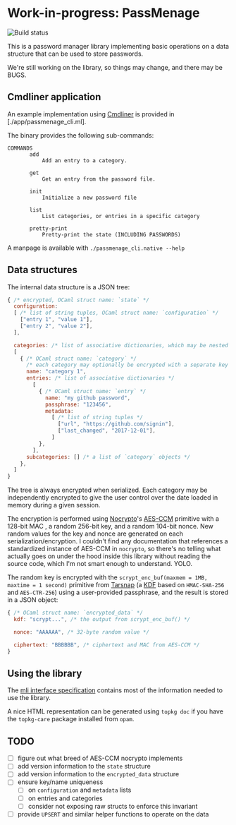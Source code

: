 # Work-in-progress: PassMenage
![Build status](https://travis-ci.org/cfcs/passmenage.svg?branch=master)

This is a password manager library implementing basic operations on a data
structure that can be used to store passwords.

We're still working on the library, so things may change, and there may be BUGS.

## Cmdliner application

An example implementation using [Cmdliner](https://github.com/dbuenzli/cmdliner)
is provided in [./app/passmenage_cli.ml].

The binary provides the following sub-commands:
```
COMMANDS
       add
           Add an entry to a category.

       get
           Get an entry from the password file.

       init
           Initialize a new password file

       list
           List categories, or entries in a specific category

       pretty-print
           Pretty-print the state (INCLUDING PASSWORDS)
```

A manpage is available with `./passmenage_cli.native --help`

## Data structures

The internal data structure is a JSON tree:

```javascript
{ /* encrypted, OCaml struct name: `state` */
  configuration:
  [ /* list of string tuples, OCaml struct name: `configuration` */
    ["entry 1", "value 1"],
    ["entry 2", "value 2"],
  ],

  categories: /* list of associative dictionaries, which may be nested */
  [
    { /* OCaml struct name: `category` */
      /* each category may optionally be encrypted with a separate key */
      name: "category 1",
      entries: /* list of associative dictionaries */
        [
          { /* OCaml struct name: `entry` */
            name: "my github password",
            passphrase: "123456",
            metadata:
              [ /* list of string tuples */
                ["url", "https://github.com/signin"],
                ["last_changed", "2017-12-01"],
              ]
          },
        ],
      subcategories: [] /* a list of `category` objects */
    },
  ]
}
```

The tree is always encrypted when serialized.
Each category may be independently encrypted to give the user control over the
date loaded in memory during a given session.

The encryption is performed using
[Nocrypto](https://github.com/mirleft/ocaml-nocrypto)'s
[AES-CCM](https://en.wikipedia.org/wiki/CCM_mode) primitive with a 128-bit MAC
, a random 256-bit key, and a random 104-bit nonce.
New random values for the key and nonce are generated on each
serialization/encryption.
I couldn't find any documentation that references a standardized instance
of AES-CCM in `nocrypto`, so there's no telling what actually goes on under
the hood inside this library without reading the source code, which I'm not
smart enough to understand. YOLO.

The random key is encrypted with the
`scrypt_enc_buf(maxmem = 1MB, maxtime = 1 second)` primitive from
[Tarsnap](https://github.com/Tarsnap/scrypt/blob/master/lib/scryptenc/scryptenc.h)
(a [KDF](https://wikipedia.org/wiki/Key_derival_function) based on
`HMAC-SHA-256` and `AES-CTR-256`) using a user-provided passphrase,
and the result is stored in a JSON object:

```javascript
{ /* OCaml struct name: `encrypted_data` */
  kdf: "scrypt...", /* the output from scrypt_enc_buf() */

  nonce: "AAAAAA", /* 32-byte random value */

  ciphertext: "BBBBBB", /* ciphertext and MAC from AES-CCM */
}
```

## Using the library

The [mli interface specification](./lib/passmenage.mli) contains most of the
information needed to use the library.

A nice HTML representation can be generated using `topkg doc` if you have the
`topkg-care` package installed from `opam`.

## TODO

- [ ] figure out what breed of AES-CCM nocrypto implements
- [ ] add version information to the `state` structure
- [ ] add version information to the `encrypted_data` structure
- [ ] ensure key/name uniqueness
  - [ ] on `configuration` and `metadata` lists
  - [ ] on entries and categories
  - [ ] consider not exposing raw structs to enforce this invariant
- [ ] provide `UPSERT` and similar helper functions to operate on the data

